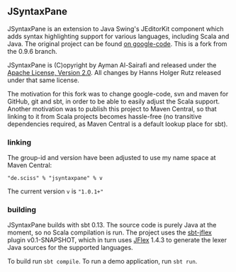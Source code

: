 ## JSyntaxPane

JSyntaxPane is an extension to Java Swing's JEditorKit component which adds syntax highlighting support for various languages, including Scala and Java. The original project can be found [on google-code](http://code.google.com/p/jsyntaxpane/). This is a fork from the 0.9.6 branch.

JSyntaxPane is (C)opyright by Ayman Al-Sairafi and released under the [Apache License, Version 2.0](http://github.com/Sciss/JSyntaxPane/blob/master/licenses/JSyntaxPane-License.txt). All changes by Hanns Holger Rutz released under that same license.

The motivation for this fork was to change google-code, svn and maven for GitHub, git and sbt, in order to be able to easily adjust the Scala support. Another motivation was to publish this project to Maven Central, so that linking to it from Scala projects becomes hassle-free (no transitive dependencies required, as Maven Central is a default lookup place for sbt).

### linking

The group-id and version have been adjusted to use my name space at Maven Central:

    "de.sciss" % "jsyntaxpane" % v

The current version `v` is `"1.0.1+"`

### building

JSyntaxPane builds with sbt 0.13. The source code is purely Java at the moment, so no Scala compilation is run. The project uses the [sbt-jflex](https://github.com/sbt/sbt-jflex) plugin v0.1-SNAPSHOT, which in turn uses [JFlex](http://jflex.de/) 1.4.3 to generate the lexer Java sources for the supported languages.

To build run `sbt compile`. To run a demo application, run `sbt run`.

